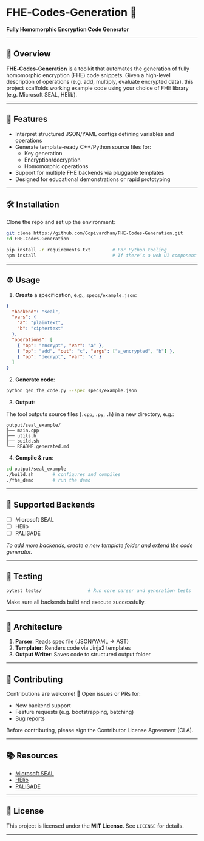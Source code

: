 # FHE‑Codes‑Generation 🔏

**Fully Homomorphic Encryption Code Generator**

---

## 🚀 Overview

**FHE‑Codes‑Generation** is a toolkit that automates the generation of fully homomorphic encryption (FHE) code snippets. Given a high-level description of operations (e.g. add, multiply, evaluate encrypted data), this project scaffolds working example code using your choice of FHE library (e.g. Microsoft SEAL, HElib).

---

## 🧠 Features

- Interpret structured JSON/YAML configs defining variables and operations  
- Generate template-ready C++/Python source files for:
  - Key generation
  - Encryption/decryption
  - Homomorphic operations  
- Support for multiple FHE backends via pluggable templates  
- Designed for educational demonstrations or rapid prototyping

---

## 🛠️ Installation

Clone the repo and set up the environment:

```bash
git clone https://github.com/Gopivardhan/FHE-Codes-Generation.git
cd FHE-Codes-Generation

pip install -r requirements.txt        # For Python tooling
npm install                            # If there’s a web UI component
```

---

## ⚙️ Usage

1. **Create** a specification, e.g., `specs/example.json`:

```json
{
  "backend": "seal",
  "vars": {
    "a": "plaintext",
    "b": "ciphertext"
  },
  "operations": [
    { "op": "encrypt", "var": "a" },
    { "op": "add", "out": "c", "args": ["a_encrypted", "b"] },
    { "op": "decrypt", "var": "c" }
  ]
}
```

2. **Generate code**:

```bash
python gen_fhe_code.py --spec specs/example.json
```

3. **Output**:

The tool outputs source files (`.cpp`, `.py`, `.h`) in a new directory, e.g.:

```
output/seal_example/
├── main.cpp
├── utils.h
├── build.sh
└── README.generated.md
```

4. **Compile & run**:

```bash
cd output/seal_example
./build.sh       # configures and compiles
./fhe_demo       # run the demo
```

---

## 📐 Supported Backends

- [ ] Microsoft SEAL  
- [ ] HElib  
- [ ] PALISADE  

*To add more backends, create a new template folder and extend the code generator.*

---

## 🧪 Testing

```bash
pytest tests/                 # Run core parser and generation tests
```

Make sure all backends build and execute successfully.

---

## 🧩 Architecture

1. **Parser**: Reads spec file (JSON/YAML → AST)  
2. **Templater**: Renders code via Jinja2 templates  
3. **Output Writer**: Saves code to structured output folder

---

## 🤝 Contributing

Contributions are welcome! 🙌 Open issues or PRs for:

- New backend support  
- Feature requests (e.g. bootstrapping, batching)  
- Bug reports  

Before contributing, please sign the Contributor License Agreement (CLA).

---

## 📚 Resources

- [Microsoft SEAL](https://github.com/Microsoft/SEAL)  
- [HElib](https://github.com/homenc/HElib)  
- [PALISADE](https://github.com/openfheorg/openfhe)

---

## 📝 License

This project is licensed under the **MIT License**. See `LICENSE` for details.

---

